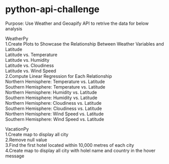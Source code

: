# python-api-challenge
Purpose: Use Weather and Geoapify API to retrive the data for below analysis <br>

WeatherPy <br>
1.Create Plots to Showcase the Relationship Between Weather Variables and Latitude<br>
Latitude vs. Temperature <br>
Latitude vs. Humidity<br>
Latitude vs. Cloudiness<br>
Latitude vs. Wind Speed<br>
2.Compute Linear Regression for Each Relationship<br>
Northern Hemisphere: Temperature vs. Latitude<br>
Southern Hemisphere: Temperature vs. Latitude<br>
Northern Hemisphere: Humidity vs. Latitude<br>
Southern Hemisphere: Humidity vs. Latitude<br>
Northern Hemisphere: Cloudiness vs. Latitude<br>
Southern Hemisphere: Cloudiness vs. Latitude<br>
Northern Hemisphere: Wind Speed vs. Latitude<br>
Southern Hemisphere: Wind Speed vs. Latitude<br>

VacationPy <br>
1.Create map to display all city <br>
2.Remove null value <br>
3.Find the first hotel located within 10,000 metres of each city<br>
4.Create map to display all city with holel name and country in the hover message<br>
